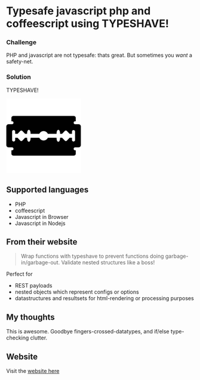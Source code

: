 Typesafe javascript php and coffeescript using TYPESHAVE!
=========================================================

### Challenge ###

PHP and javascript are not typesafe: thats great.
But sometimes you *want* a safety-net.

### Solution ###

TYPESHAVE! 

<img alt="" src="https://raw.githubusercontent.com/coderofsalvation/typeshave/gh-pages/logo.png"/>

## Supported languages

* PHP
* coffeescript
* Javascript in Browser
* Javascript in Nodejs


## From their website

> Wrap functions with typeshave to prevent functions doing garbage-in/garbage-out. Validate nested structures like a boss!

Perfect for 

* REST payloads
* nested objects which represent configs or options
* datastructures and resultsets for html-rendering or processing purposes

## My thoughts 

This is awesome.
Goodbye fingers-crossed-datatypes, and if/else type-checking clutter.

## Website 

Visit the [website here](http://typeshave.isvery.ninja)

